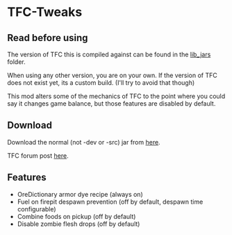 TFC-Tweaks
==========

Read before using
-----------------

The version of TFC this is compiled against can be found in the [lib_jars](lib_jars) folder.

When using any other version, you are on your own. If the version of TFC does not exist yet, its a custom build. (I'll try to avoid that though) 

This mod alters some of the mechanics of TFC to the point where you could say it changes game balance, but those features are disabled by default.

Download
--------

Download the normal (not -dev or -src) jar from [here](https://jenkins.dries007.net/job/TFC-Tweaks/).

TFC forum post [here](http://terrafirmacraft.com/f/topic/8578-).

Features
--------

- OreDictionary armor dye recipe (always on)
- Fuel on firepit despawn prevention (off by default, despawn time configurable)
- Combine foods on pickup (off by default)
- Disable zombie flesh drops (off by default)
